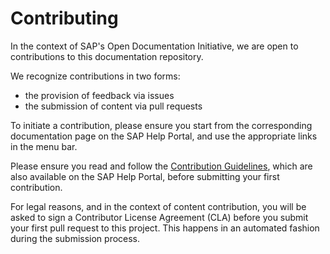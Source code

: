 # Contributing

In the context of SAP's Open Documentation Initiative, we are open to contributions to this documentation repository.

We recognize contributions in two forms:

* the provision of feedback via issues
* the submission of content via pull requests

To initiate a contribution, please ensure you start from the corresponding documentation page on the SAP Help Portal, and use the appropriate links in the menu bar.
<!-- MUST INSERT LINK TO FRONT PAGE OF PRODUCT DOCUMENTATION ON SAP HELP PORTAL -->

Please ensure you read and follow the [Contribution Guidelines](https://github.com/SAP-docs/contribution-guidelines/docs), which are also available on the SAP Help Portal, before submitting your first contribution.
<!-- MUST INSERT LINK TO FRONT PAGE OF CONTRIBUTION GUIDELINES ON SAP HELP PORTAL -->

For legal reasons, and in the context of content contribution, you will be asked to sign a Contributor License Agreement (CLA) before you submit your first pull request to this project. This happens in an automated fashion during the submission process.
